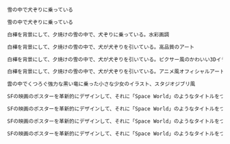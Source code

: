 

```cmd
雪の中で犬ぞりに乗っている
```


```cmd
雪の中で犬ぞりに乗っている
```

```cmd
白樺を背景にして、夕焼けの雪の中で、犬ぞりに乗っている。水彩画調
```

```cmd
白樺を背景にして、夕焼けの雪の中で、犬が犬ぞりを引いている。高品質のアート
```

```cmd
白樺を背景にして、夕焼けの雪の中で、犬が犬ぞりを引いている。ピクサー風のかわいい3Dイラスト
```

```cmd
白樺を背景にして、夕焼けの雪の中で、犬が犬ぞりを引いている。アニメ風オフィシャルアート
```


```cmd
雲の中でくつろぐ強力な黒い竜に乗った小さな少女のイラスト、スタジオジブリ風
```


```cmd
SFの映画のポスターを革新的にデザインして、それに「Space World」のようなタイトルをつけてください。
```

```cmd
SFの映画のポスターを革新的にデザインして、それに「Space World」のようなタイトルをつけてください。イラスト風で
```

```cmd
SFの映画のポスターを革新的にデザインして、それに「Space World」のようなタイトルをつけてください。ステンシル風で
```

```cmd
SFの映画のポスターを革新的にデザインして、それに「Space World」のようなタイトルをつけてください。クレヨン風で
```

